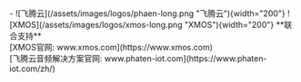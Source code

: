 <div class="grid cards" markdown>
- ![飞腾云](/assets/images/logos/phaen-long.png "飞腾云"){width="200"}  ![XMOS](/assets/images/logos/xmos-long.png "XMOS"){width="200"}  **联合支持** <br> [XMOS官网: www.xmos.com](https://www.xmos.com)  <br> [飞腾云音频解决方案官网: www.phaten-iot.com](https://www.phaten-iot.com/zh/)
</div>